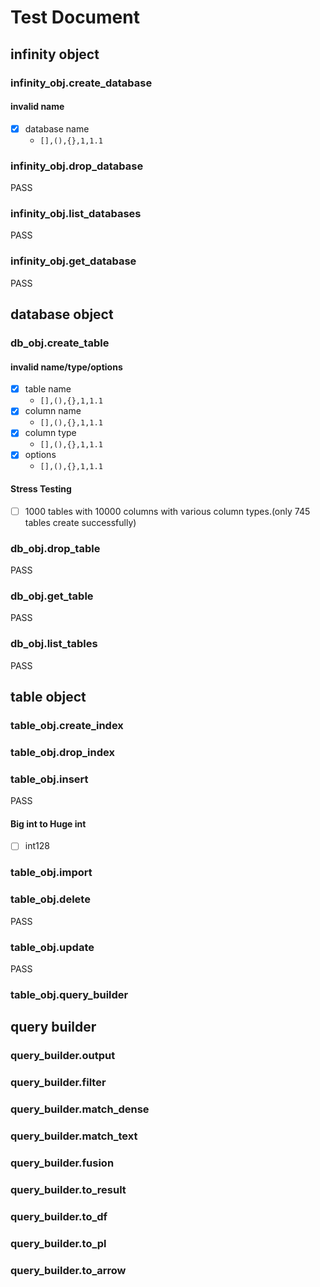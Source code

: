 # Test Document

## infinity object
### infinity_obj.create_database
#### invalid name
- [X] database name 
  - `[],(),{},1,1.1`  

### infinity_obj.drop_database
  PASS
### infinity_obj.list_databases
  PASS
### infinity_obj.get_database
  PASS

## database object
### db_obj.create_table
#### invalid name/type/options
- [X] table name 
  - `[],(),{},1,1.1`
- [X] column name
  - `[],(),{},1,1.1`
- [X] column type
  - `[],(),{},1,1.1`
- [X] options
  - `[],(),{},1,1.1`
#### Stress Testing
- [ ] 1000 tables with 10000 columns with various column types.(only 745 tables create successfully)

### db_obj.drop_table
  PASS
### db_obj.get_table
  PASS
### db_obj.list_tables
  PASS


## table object

### table_obj.create_index
### table_obj.drop_index
### table_obj.insert
  PASS
#### Big int to Huge int
  - [ ] int128
### table_obj.import
### table_obj.delete
  PASS
### table_obj.update
  PASS
### table_obj.query_builder

## query builder

### query_builder.output
### query_builder.filter
### query_builder.match_dense
### query_builder.match_text
### query_builder.fusion
### query_builder.to_result
### query_builder.to_df
### query_builder.to_pl
### query_builder.to_arrow